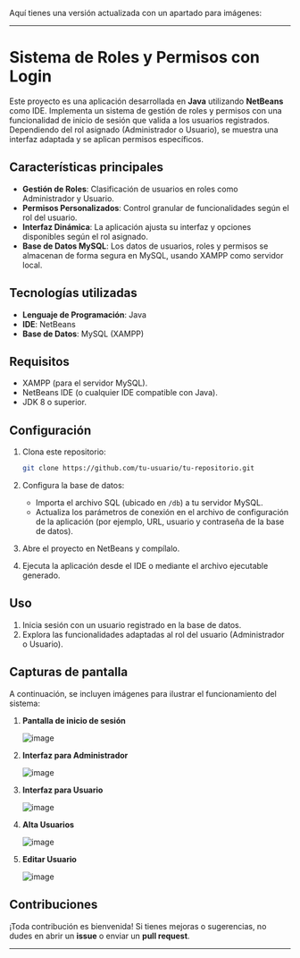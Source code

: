 Aquí tienes una versión actualizada con un apartado para imágenes:

---

# Sistema de Roles y Permisos con Login

Este proyecto es una aplicación desarrollada en **Java** utilizando **NetBeans** como IDE. Implementa un sistema de gestión de roles y permisos con una funcionalidad de inicio de sesión que valida a los usuarios registrados. Dependiendo del rol asignado (Administrador o Usuario), se muestra una interfaz adaptada y se aplican permisos específicos.

## Características principales

* **Gestión de Roles**: Clasificación de usuarios en roles como Administrador y Usuario.
* **Permisos Personalizados**: Control granular de funcionalidades según el rol del usuario.
* **Interfaz Dinámica**: La aplicación ajusta su interfaz y opciones disponibles según el rol asignado.
* **Base de Datos MySQL**: Los datos de usuarios, roles y permisos se almacenan de forma segura en MySQL, usando XAMPP como servidor local.

## Tecnologías utilizadas

* **Lenguaje de Programación**: Java
* **IDE**: NetBeans
* **Base de Datos**: MySQL (XAMPP)

## Requisitos

* XAMPP (para el servidor MySQL).
* NetBeans IDE (o cualquier IDE compatible con Java).
* JDK 8 o superior.

## Configuración

1. Clona este repositorio:

   ```bash
   git clone https://github.com/tu-usuario/tu-repositorio.git  
   ```
2. Configura la base de datos:

   * Importa el archivo SQL (ubicado en `/db`) a tu servidor MySQL.
   * Actualiza los parámetros de conexión en el archivo de configuración de la aplicación (por ejemplo, URL, usuario y contraseña de la base de datos).
3. Abre el proyecto en NetBeans y compílalo.
4. Ejecuta la aplicación desde el IDE o mediante el archivo ejecutable generado.

## Uso

1. Inicia sesión con un usuario registrado en la base de datos.
2. Explora las funcionalidades adaptadas al rol del usuario (Administrador o Usuario).

## Capturas de pantalla

A continuación, se incluyen imágenes para ilustrar el funcionamiento del sistema:

1. **Pantalla de inicio de sesión**
   
   ![image](https://github.com/user-attachments/assets/64daaefe-347a-42dd-9c76-7b87328ada8c)

3. **Interfaz para Administrador**
   
   ![image](https://github.com/user-attachments/assets/53488166-8d32-4ef4-84e6-3e982076e8fc)

5. **Interfaz para Usuario**
   
   ![image](https://github.com/user-attachments/assets/623e989c-9e04-4e56-94f2-f39faa6bbc7a)

7. **Alta Usuarios**

    ![image](https://github.com/user-attachments/assets/fe459ffc-7506-4122-8ef2-78e567e2fe94)

8. **Editar Usuario**

    ![image](https://github.com/user-attachments/assets/cf2b59e6-e690-46a8-8b37-b45ebc370b62)

## Contribuciones

¡Toda contribución es bienvenida! Si tienes mejoras o sugerencias, no dudes en abrir un **issue** o enviar un **pull request**.

---



